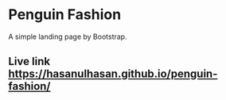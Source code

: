 # Penguin Fashion

A simple landing page by Bootstrap.

## Live link https://hasanulhasan.github.io/penguin-fashion/